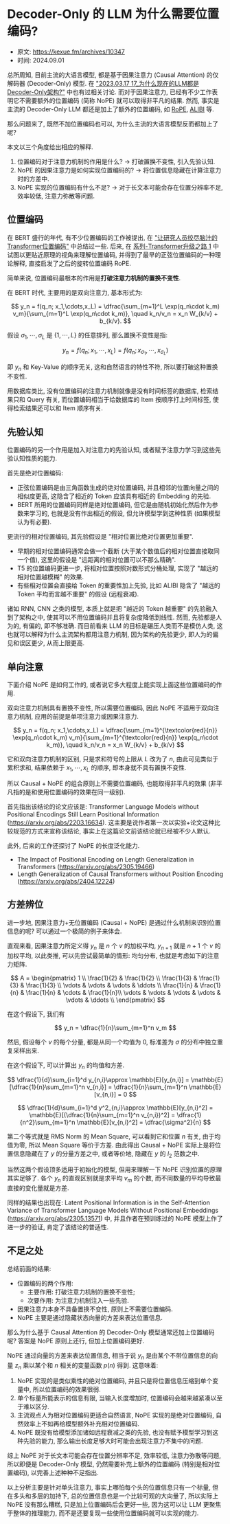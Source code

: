 # Decoder-Only 的 LLM 为什么需要位置编码?

- 原文: https://kexue.fm/archives/10347
- 时间: 2024.09.01

总所周知, 目前主流的大语言模型, 都是基于因果注意力 (Causal Attention) 的仅解码器 (Decoder-Only) 模型.
在 ["2023.03.17 17_为什么现在的LLM都是Decoder-Only架构?"](2023.03.17_为什么现在的LLM都是Decoder-Only架构.md) 中也有过相关讨论.
而对于因果注意力, 已经有不少工作表明它不需要额外的位置编码 (简称 NoPE) 就可以取得非平凡的结果.
然而, 事实是主流的 Decoder-Only LLM 都还是加上了额外的位置编码, 如 [RoPE](../../Modules/PositionEmb/RoPE.md), [ALIBI](../../Modules/PositionEmb/ALIBI.md) 等.

那么问题来了, 既然不加位置编码也可以, 为什么主流的大语言模型反而都加上了呢?

本文以三个角度给出相应的解释.
1. 位置编码对于注意力机制的作用是什么? → 打破置换不变性, 引入先验认知.
2. NoPE 的因果注意力是如何实现位置编码的? → 将位置信息隐藏在计算注意力时的方差中.
3. NoPE 实现的位置编码有什么不足? → 对于长文本可能会存在位置分辨率不足, 效率较低, 注意力弥散等问题.

## 位置编码

在 BERT 盛行的年代, 有不少位置编码的工作被提出, 在 ["让研究人员绞尽脑汁的Transformer位置编码"]() 中总结过一些.
后来, 在 [系列-Transformer升级之路 1](系列-Transformer升级之路.md) 中试图以更贴近原理的视角来理解位置编码, 并得到了最早的正弦位置编码的一种理论解释, 直接启发了之后的旋转位置编码 RoPE.

简单来说, 位置编码最根本的作用是**打破注意力机制的置换不变性**.

在 BERT 时代, 主要用的是双向注意力, 基本形式为:

$$
    y_n = f(q_n; x_1,\cdots,x_L) = \dfrac{\sum_{m=1}^L \exp(q_n\cdot k_m) v_m}{\sum_{m=1}^L \exp(q_n\cdot k_m)}, \quad k_n/v_n = x_n W_{k/v} + b_{k/v}.
$$

假设 $\sigma_1,\cdots,\sigma_L$ 是 $\{1,\cdots,L\}$ 的任意排列, 那么置换不变性是指:

$$
    y_n = f(q_n; x_1,\cdots,x_L) = f(q_n;x_{\sigma_1},\cdots,x_{\sigma_L})
$$

即 $y_n$ 和 Key-Value 的顺序无关, 这和自然语言的特性不符, 所以要打破这种置换不变性.

用数据库类比, 没有位置编码的注意力机制就像是没有时间标签的数据库, 检索结果只和 Query 有关, 而位置编码相当于给数据库的 Item 按顺序打上时间标签, 使得检索结果还可以和 Item 顺序有关.

## 先验认知

位置编码的另一个作用是加入对注意力的先验认知, 或者赋予注意力学习到这些先验认知性质的能力.

首先是绝对位置编码:
- 正弦位置编码是由三角函数生成的绝对位置编码, 并且相邻的位置向量之间的相似度更高, 这隐含了相近的 Token 应该具有相近的 Embedding 的先验.
- BERT 所用的位置编码同样是绝对位置编码, 但它是由随机初始化然后作为参数来学习的, 也就是没有作出相近的假设, 但允许模型学到这种性质 (如果模型认为有必要).

更流行的相对位置编码, 其先验假设是 "相对位置比绝对位置更加重要".
- 早期的相对位置编码通常会做一个截断 (大于某个数值后的相对位置直接取同一个值), 这里的假设是 "远距离的相对位置可以不那么精确".
- T5 的位置编码更进一步, 将相对位置按照对数形式分桶处理, 实现了 "越远的相对位置越模糊" 的效果.
- 有些相对位置会直接给 Token 的重要性加上先验, 比如 ALIBI 隐含了 "越远的 Token 平均而言越不重要" 的假设 (远程衰减).

诸如 RNN, CNN 之类的模型, 本质上就是把 "越近的 Token 越重要" 的先验融入到了架构之中, 使其可以不用位置编码并且将复杂度降低到线性.
然而, 先验都是人为的, 有偏的, 即不够准确.
而目前看来 LLM 的目标是碾压人类而不是模仿人类, 这也就可以解释为什么主流架构都用注意力机制, 因为架构的先验更少, 即人为的偏见和误区更少, 从而上限更高.

## 单向注意

下面介绍 NoPE 是如何工作的, 或者说它多大程度上能实现上面这些位置编码的作用.

双向注意力机制具有置换不变性, 所以需要位置编码, 因此 NoPE 不适用于双向注意力机制, 应用的前提是单项注意力或因果注意力.

$$
    y_n = f(q_n; x_1,\cdots,x_L) = \dfrac{\sum_{m=1}^{\textcolor{red}{n}} \exp(q_n\cdot k_m) v_m}{\sum_{m=1}^{\textcolor{red}{n}} \exp(q_n\cdot k_m)}, \quad k_n/v_n = x_n W_{k/v} + b_{k/v}
$$

它和双向注意力机制的区别, 只是求和符号的上限从 $L$ 改为了 $n$, 由此可见类似于累积求和, 结果依赖于 $x_1,\cdots,x_L$ 的顺序, 即本身就不具有置换不变性.

所以 Causal + NoPE 的组合原则上不需要位置编码, 也能取得非平凡的效果 (非平凡指的是和使用位置编码的效果在同一级别).

首先指出该结论的论文应该是: Transformer Language Models without Positional Encodings Still Learn Positional Information (https://arxiv.org/abs/2203.16634). 
这主要是说作者第一次以实验+论文这种比较规范的方式来宣称该结论, 事实上在这篇论文前该结论就已经被不少人默认.

此外, 后来的工作还探讨了 NoPE 的长度泛化能力. 
- The Impact of Positional Encoding on Length Generalization in Transformers (https://arxiv.org/abs/2305.19466) 
- Length Generalization of Causal Transformers without Position Encoding (https://arxiv.org/abs/2404.12224) 

## 方差辨位

进一步地, 因果注意力+无位置编码 (Causal + NoPE) 是通过什么机制来识别位置信息的呢?
可以通过一个极简的例子来体会.

直观来看, 因果注意力所定义得 $y_n$ 是 $n$ 个 $v$ 的加权平均, $y_{n+1}$ 就是 $n+1$ 个 $v$ 的加权平均, 以此类推, 可以先尝试最简单的情形: 均匀分布, 也就是考虑如下的注意力矩阵.

$$
    A = \begin{pmatrix}
        1 \\
        \frac{1}{2} & \frac{1}{2} \\
        \frac{1}{3} & \frac{1}{3} & \frac{1}{3} \\
        \vdots & \vdots & \vdots & \ddots \\
        \frac{1}{n} & \frac{1}{n} & \frac{1}{n} & \cdots & \frac{1}{n}\\
        \vdots & \vdots & \vdots & \vdots & \vdots & \ddots \\
    \end{pmatrix}
$$

在这个假设下, 我们有

$$
    y_n = \dfrac{1}{n}\sum_{m=1}^n v_m
$$

然后, 假设每个 $v$ 的每个分量, 都是从同一个均值为 0, 标准差为 $\sigma$ 的分布中独立重复采样出来.

在这个假设下, 可以计算出 $y_n$ 的均值和方差.

$$
    \dfrac{1}{d}\sum_{i=1}^d y_{n,i}\approx \mathbb{E}[y_{n,i}] = \mathbb{E}[\dfrac{1}{n}\sum_{m=1}^n v_{n,i}] = \dfrac{1}{n}\sum_{m=1}^n \mathbb{E}[v_{n,i}] = 0
$$

$$
    \dfrac{1}{d}\sum_{i=1}^d y^2_{n,i}\approx \mathbb{E}[y_{n,i}^2] = \mathbb{E}[(\dfrac{1}{n}\sum_{m=1}^n v_{n,i})^2] = \dfrac{1}{n^2}\sum_{m=1}^n \mathbb{E}[v_{n,i}^2] = \dfrac{\sigma^2}{n}
$$

第二个等式就是 RMS Norm 的 Mean Square, 可以看到它和位置 $n$ 有关, 由于均值为零, 所以 Mean Square 等价于方差.
由此得出 Causal + NoPE 实际上是将位置信息隐藏在了 $y$ 的分量方差之中, 或者等价地, 隐藏在 $y$ 的 $l_2$ 范数之中.

当然这两个假设顶多适用于初始化的模型, 但用来理解一下 NoPE 识别位置的原理其实足够了.
各个 $y_n$ 的直观区别就是求平均 $v_m$ 的个数, 而不同数量的平均导致最直接的变化量就是方差.

同样的结果也出现在: Latent Positional Information is in the Self-Attention Variance of Transformer Language Models Without Positional Embeddings (https://arxiv.org/abs/2305.13571) 中, 并且作者在预训练过的 NoPE 模型上作了进一步的验证, 肯定了该结论的普适性.

## 不足之处

总结前面的结果:
- 位置编码的两个作用:
  - 主要作用: 打破注意力机制的置换不变性;
  - 次要作用: 为注意力机制注入一些先验.
- 因果注意力本身不具备置换不变性, 原则上不需要位置编码.
- NoPE 主要是通过隐藏状态向量的方差来表达位置信息.

那么为什么基于 Causal Attention 的 Decoder-Only 模型通常还加上位置编码呢?
答案是 NoPE 原则上还行, 但加上位置编码更好.

NoPE 通过向量的方差来表达位置信息, 相当于说 $y_n$ 是由某个不带位置信息的向量 $z_n$ 乘以某个和 $n$ 相关的变量函数 $p(n)$ 得到.
这意味着:
1. NoPE 实现的是类似乘性的绝对位置编码, 并且只是将位置信息压缩到单个变量中, 所以位置编码的效果很弱.
2. 单个标量所能表示的信息有限, 当输入长度增加时, 位置编码会越来越紧凑以至于难以区分.
3. 主流观点人为相对位置编码更适合自然语言, NoPE 实现的是绝对位置编码, 自然效率上不如再给模型额外补充相对位置编码.
4. NoPE 既没有给模型添加诸如远程衰减之类的先验, 也没有赋予模型学习到这种先验的能力, 那么输出长度足够大时可能会出现注意力不集中的问题.

综上 NoPE 对于长文本可能会存在位置分辨率不足, 效率较低, 注意力弥散等问题, 所以即便是 Decoder-Only 模型, 仍然需要补充上额外的位置编码 (特别是相对位置编码), 以完善上述种种不足指出.

以上分析主要是针对单头注意力, 事实上哪怕每个头的位置信息只有一个标量, 但在多头和多层的加持下, 总的位置信息也是一个比较可观的大向量了, 所以实际上 NoPE 没有那么糟糕, 只是加上位置编码后会更好一些, 因为这可以让 LLM 更聚焦于整体的推理能力, 而不是还要复现一些使用位置编码就可以实现的能力.
